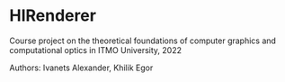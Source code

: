 # HIRenderer
Course project on the theoretical foundations of computer graphics and computational optics in ITMO University, 2022

Authors: Ivanets Alexander, Khilik Egor
